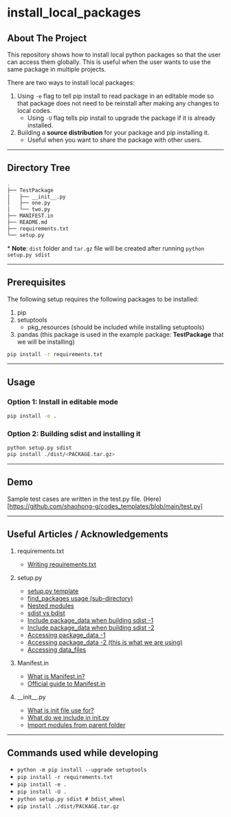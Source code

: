 # install_local_packages

## About The Project
This repository shows how to install local python packages so that the user can access them globally. This is useful when the user wants to use the same package in multiple projects.

There are two ways to install local packages:
1. Using `-e` flag to tell pip install to read package in an editable mode so that package does not need to be reinstall after making any changes to local codes.
    - Using `-U` flag tells pip install to upgrade the package if it is already installed.
2. Building a **source distribution** for your package and pip installing it.
    - Useful when you want to share the package with other users.

---

## Directory Tree
```sh
.
├── TestPackage
│   ├── __init__.py
│   ├── one.py
│   └── two.py
├── MANIFEST.in
├── README.md
├── requirements.txt
└── setup.py
```
\* **Note**: `dist` folder and `tar.gz` file will be created after running `python setup.py sdist`

---

## Prerequisites
The following setup requires the following packages to be installed:
1. pip
2. setuptools
    - pkg_resources (should be included while installing setuptools)
3. pandas (this package is used in the example package: **TestPackage** that we will be installing)

``` sh
pip install -r requirements.txt
```

---

## Usage
### Option 1: Install in editable mode
``` sh
pip install -e .
```
### Option 2: Building sdist and installing it
``` sh
python setup.py sdist
pip install ./dist/<PACKAGE.tar.gz>
```

---

## Demo
Sample test cases are written in the test.py file. (Here)[https://github.com/shaohong-g/codes_templates/blob/main/test.py]

---

## Useful Articles / Acknowledgements
1. requirements.txt
    - [Writing requirements.txt](https://note.nkmk.me/en/python-pip-install-requirements/)
2. setup.py
    - [setup.py template](https://github.com/pypa/sampleproject/blob/main/setup.py)
    - [find_packages usage (sub-directory)](https://stackoverflow.com/questions/54430694/python-setup-py-how-to-get-find-packages-to-identify-packages-in-subdirectori)
    - [Nested modules](https://stackoverflow.com/questions/24351441/including-nested-modules-in-setup-script)
    - [sdist vs bdist](https://stackoverflow.com/questions/6292652/what-is-the-difference-between-an-sdist-tar-gz-distribution-and-an-python-egg)
    - [Include package_data when building sdist -1](https://stackoverflow.com/questions/11848030/how-include-static-files-to-setuptools-python-package)
    - [Include package_data when building sdist -2](https://stackoverflow.com/questions/7522250/how-to-include-package-data-with-setuptools-distutils)
    - [Accessing package_data -1](https://jwodder.github.io/kbits/posts/pypkg-data/)
    - [Accessing package_data -2 (this is what we are using)](https://kiwidamien.github.io/making-a-python-package-vi-including-data-files.html)
    - [Accessing data_files](https://stackoverflow.com/questions/58048482/how-to-access-data-files-specified-in-setup-py-during-runtime)

3. Manifest.in
    - [What is Manifest.in?](https://stackoverflow.com/questions/24727709/do-python-projects-need-a-manifest-in-and-what-should-be-in-it)
    - [Official guide to Manifest.in](https://packaging.python.org/en/latest/guides/using-manifest-in/)
4. \_\_init\_\_.py
    - [What is init file use for?](https://stackoverflow.com/questions/448271/what-is-init-py-for])
    - [What do we include in init.py](https://www.reddit.com/r/Python/comments/1bbbwk/whats_your_opinion_on_what_to_include_in_init_py/)
    - [Import modules from parent folder](https://stackoverflow.com/questions/714063/importing-modules-from-parent-folder)

---

## Commands used while developing
- `python -m pip install --upgrade setuptools`
- `pip install -r requirements.txt`
- `pip install -e .`
- `pip install -U .`
- `python setup.py sdist # bdist_wheel`
- `pip install ./dist/PACKAGE.tar.gz`


